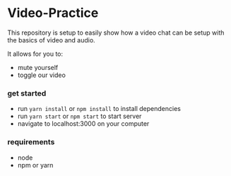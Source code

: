 # Video-Practice

This repository is setup to easily show how a video chat can be setup with the basics of video and audio.

It allows for you to:
- mute yourself
- toggle our video

### get started
- run `yarn install` or `npm install` to install dependencies
- run `yarn start` or `npm start` to start server
- navigate to localhost:3000 on your computer

### requirements
- node
- npm or yarn